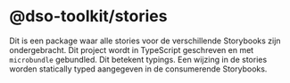 # @dso-toolkit/stories

Dit is een package waar alle stories voor de verschillende Storybooks zijn ondergebracht. Dit project wordt in TypeScript geschreven en met `microbundle` gebundled. Dit betekent typings. Een wijzing in de stories worden statically typed aangegeven in de consumerende Storybooks.
